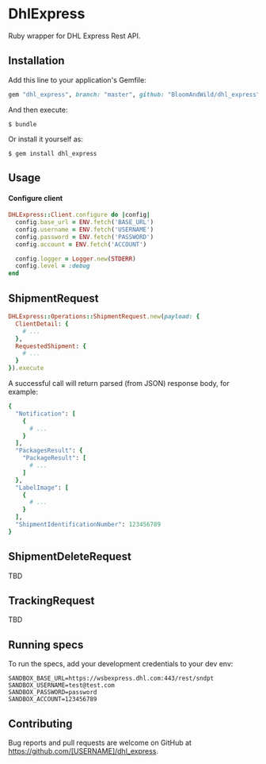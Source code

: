 # DhlExpress

Ruby wrapper for DHL Express Rest API.


## Installation

Add this line to your application's Gemfile:

```ruby
gem "dhl_express", branch: "master", github: "BloomAndWild/dhl_express"
```

And then execute:

    $ bundle

Or install it yourself as:

    $ gem install dhl_express

## Usage

#### Configure client

```ruby
DHLExpress::Client.configure do |config|
  config.base_url = ENV.fetch('BASE_URL')
  config.username = ENV.fetch('USERNAME')
  config.password = ENV.fetch('PASSWORD')
  config.account = ENV.fetch('ACCOUNT')

  config.logger = Logger.new(STDERR)
  config.level = :debug
end
```

## ShipmentRequest

```ruby
DHLExpress::Operations::ShipmentRequest.new(payload: {
  ClientDetail: {
    # ...
  },
  RequestedShipment: {
    # ...
  }
}).execute
```

A successful call will return parsed (from JSON) response body, for example:

```ruby
{
  "Notification": [
    {
      # ...
    }
  ],
  "PackagesResult": {
    "PackageResult": [
      # ...
    ]
  },
  "LabelImage": [
    {
      # ...
    }
  ],
  "ShipmentIdentificationNumber": 123456789
}
```

## ShipmentDeleteRequest

TBD

## TrackingRequest

TBD

## Running specs

To run the specs, add your development credentials to your dev env: 
```
SANDBOX_BASE_URL=https://wsbexpress.dhl.com:443/rest/sndpt
SANDBOX_USERNAME=test@test.com
SANDBOX_PASSWORD=password
SANDBOX_ACCOUNT=123456789
```

## Contributing

Bug reports and pull requests are welcome on GitHub at https://github.com/[USERNAME]/dhl_express.
